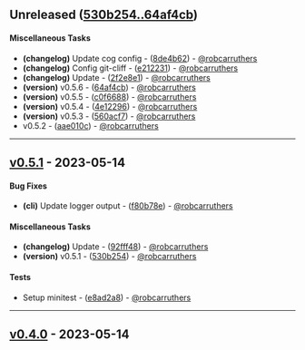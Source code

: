 ## Unreleased ([530b254..64af4cb](https://github.com/robcarruthers/rfbeam/compare/530b254..64af4cb))
#### Miscellaneous Tasks
- **(changelog)** Update cog config - ([8de4b62](https://github.com/robcarruthers/rfbeam/commit/8de4b62455a3ba2c917149e3586624167156c09f)) - [@robcarruthers](https://github.com/robcarruthers)
- **(changelog)** Config git-cliff - ([e212231](https://github.com/robcarruthers/rfbeam/commit/e212231caa1170a2c2e5d000550bb4623516b865)) - [@robcarruthers](https://github.com/robcarruthers)
- **(changelog)** Update - ([2f2e8e1](https://github.com/robcarruthers/rfbeam/commit/2f2e8e1f577e210bb2e245e38cbaa24203c33a03)) - [@robcarruthers](https://github.com/robcarruthers)
- **(version)** v0.5.6 - ([64af4cb](https://github.com/robcarruthers/rfbeam/commit/64af4cbf2b18ead1c42728d9af6a9577211eeb8f)) - [@robcarruthers](https://github.com/robcarruthers)
- **(version)** v0.5.5 - ([c0f6688](https://github.com/robcarruthers/rfbeam/commit/c0f66887decb8444491025390d3a69f593b81631)) - [@robcarruthers](https://github.com/robcarruthers)
- **(version)** v0.5.4 - ([4e12296](https://github.com/robcarruthers/rfbeam/commit/4e12296e994ba07815aaeba4ca119a13223f71c8)) - [@robcarruthers](https://github.com/robcarruthers)
- **(version)** v0.5.3 - ([560acf7](https://github.com/robcarruthers/rfbeam/commit/560acf78d1bc792a94a18de5f649b2a056a438b9)) - [@robcarruthers](https://github.com/robcarruthers)
- v0.5.2 - ([aae010c](https://github.com/robcarruthers/rfbeam/commit/aae010c451f9c9d6cea274fd0dd2216278507f41)) - [@robcarruthers](https://github.com/robcarruthers)

- - -

## [v0.5.1](https://github.com/robcarruthers/rfbeam/compare/v0.4.0..v0.5.1) - 2023-05-14
#### Bug Fixes
- **(cli)** Update logger output - ([f80b78e](https://github.com/robcarruthers/rfbeam/commit/f80b78e289cc737a2ddae33df30414f3c1933beb)) - [@robcarruthers](https://github.com/robcarruthers)
#### Miscellaneous Tasks
- **(changelog)** Update - ([92fff48](https://github.com/robcarruthers/rfbeam/commit/92fff489f58e3c4a1c104fea634d78f72857aea8)) - [@robcarruthers](https://github.com/robcarruthers)
- **(version)** v0.5.1 - ([530b254](https://github.com/robcarruthers/rfbeam/commit/530b254f86477aaf75efebf773b12bf6abfe164a)) - [@robcarruthers](https://github.com/robcarruthers)
#### Tests
- Setup minitest - ([e8ad2a8](https://github.com/robcarruthers/rfbeam/commit/e8ad2a8233ca653bd21871a91b668388bc63416c)) - [@robcarruthers](https://github.com/robcarruthers)

- - -

## [v0.4.0](https://github.com/robcarruthers/rfbeam/compare/87bcfe5bac1f73a5a0ba4445266e828723ee2289..v0.4.0) - 2023-05-14


